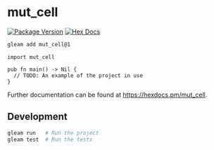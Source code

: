 # mut_cell

[![Package Version](https://img.shields.io/hexpm/v/mut_cell)](https://hex.pm/packages/mut_cell)
[![Hex Docs](https://img.shields.io/badge/hex-docs-ffaff3)](https://hexdocs.pm/mut_cell/)

```sh
gleam add mut_cell@1
```
```gleam
import mut_cell

pub fn main() -> Nil {
  // TODO: An example of the project in use
}
```

Further documentation can be found at <https://hexdocs.pm/mut_cell>.

## Development

```sh
gleam run   # Run the project
gleam test  # Run the tests
```
